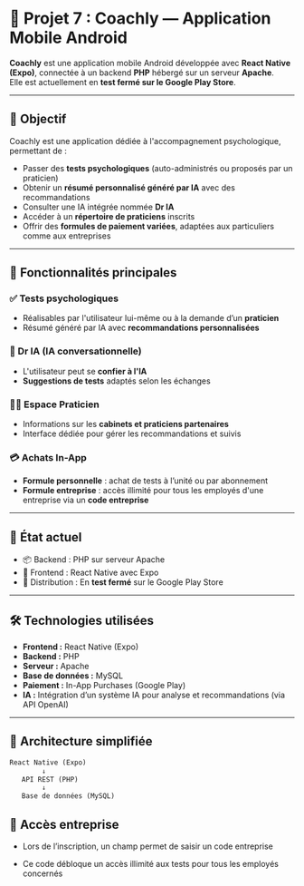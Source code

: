# 📱 Projet 7 : Coachly — Application Mobile Android

**Coachly** est une application mobile Android développée avec **React Native (Expo)**, connectée à un backend **PHP** hébergé sur un serveur **Apache**.  
Elle est actuellement en **test fermé sur le Google Play Store**.

---

## 🧠 Objectif

Coachly est une application dédiée à l'accompagnement psychologique, permettant de :

- Passer des **tests psychologiques** (auto-administrés ou proposés par un praticien)
- Obtenir un **résumé personnalisé généré par IA** avec des recommandations
- Consulter une IA intégrée nommée **Dr IA**
- Accéder à un **répertoire de praticiens** inscrits
- Offrir des **formules de paiement variées**, adaptées aux particuliers comme aux entreprises

---

## 🚀 Fonctionnalités principales

### ✅ Tests psychologiques
- Réalisables par l'utilisateur lui-même ou à la demande d’un **praticien**
- Résumé généré par IA avec **recommandations personnalisées**

### 🤖 Dr IA (IA conversationnelle)
- L'utilisateur peut se **confier à l'IA**
- **Suggestions de tests** adaptés selon les échanges

### 🧑‍⚕️ Espace Praticien
- Informations sur les **cabinets et praticiens partenaires**
- Interface dédiée pour gérer les recommandations et suivis

### 💳 Achats In-App
- **Formule personnelle** : achat de tests à l’unité ou par abonnement
- **Formule entreprise** : accès illimité pour tous les employés d'une entreprise via un **code entreprise**

---

## 🧪 État actuel

- 📦 Backend : PHP sur serveur Apache
- 📱 Frontend : React Native avec Expo
- 📲 Distribution : En **test fermé** sur le Google Play Store

---

## 🛠️ Technologies utilisées

- **Frontend :** React Native (Expo)
- **Backend :** PHP
- **Serveur :** Apache
- **Base de données :** MySQL
- **Paiement :** In-App Purchases (Google Play)
- **IA :** Intégration d’un système IA pour analyse et recommandations (via API OpenAI)

---

## 🧩 Architecture simplifiée

```txt
React Native (Expo)
        ↓
   API REST (PHP)
        ↓
   Base de données (MySQL)

````

## 🔐 Accès entreprise

  - Lors de l’inscription, un champ permet de saisir un code entreprise

  - Ce code débloque un accès illimité aux tests pour tous les employés concernés





